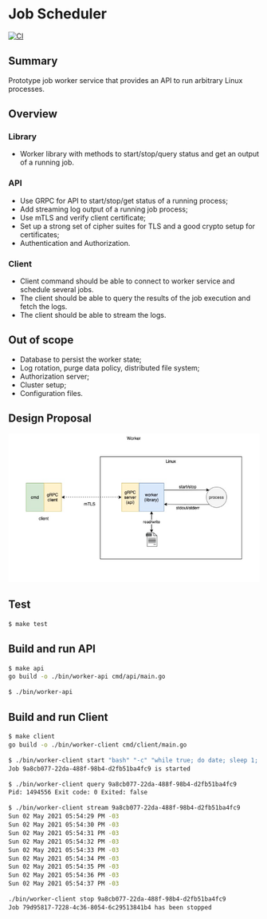 # Job Scheduler

[![CI](https://github.com/renatoaguimaraes/job-scheduler/actions/workflows/ci.yml/badge.svg?branch=library)](https://github.com/renatoaguimaraes/job-scheduler/actions/workflows/ci.yml)

## Summary

Prototype job worker service that provides an API to run arbitrary Linux processes.

## Overview

### Library

*   Worker library with methods to start/stop/query status and get an output of a running job.

### API

*   Use GRPC for API to start/stop/get status of a running process;
*   Add streaming log output of a running job process; 
*   Use mTLS and verify client certificate; 
*   Set up a strong set of cipher suites for TLS and a good crypto setup for certificates;
*   Authentication and Authorization.

### Client	

*   Client command should be able to connect to worker service and schedule several jobs. 
*   The client should be able to query the results of the job execution and fetch the logs. 
*   The client should be able to stream the logs.

## Out of scope

*   Database to persist the worker state;
*   Log rotation, purge data policy, distributed file system;
*   Authorization server;
*   Cluster setup;
*   Configuration files.

## Design Proposal 

![Architecture](assets/architecture.jpg)

## Test

```sh
$ make test
```
## Build and run API

```sh
$ make api
go build -o ./bin/worker-api cmd/api/main.go
```

```sh
$ ./bin/worker-api
```

## Build and run Client

```sh
$ make client
go build -o ./bin/worker-client cmd/client/main.go
```

```sh
$ ./bin/worker-client start "bash" "-c" "while true; do date; sleep 1; done"
Job 9a8cb077-22da-488f-98b4-d2fb51ba4fc9 is started
```

```sh
$ ./bin/worker-client query 9a8cb077-22da-488f-98b4-d2fb51ba4fc9
Pid: 1494556 Exit code: 0 Exited: false
```

```sh
$ ./bin/worker-client stream 9a8cb077-22da-488f-98b4-d2fb51ba4fc9
Sun 02 May 2021 05:54:29 PM -03
Sun 02 May 2021 05:54:30 PM -03
Sun 02 May 2021 05:54:31 PM -03
Sun 02 May 2021 05:54:32 PM -03
Sun 02 May 2021 05:54:33 PM -03
Sun 02 May 2021 05:54:34 PM -03
Sun 02 May 2021 05:54:35 PM -03
Sun 02 May 2021 05:54:36 PM -03
Sun 02 May 2021 05:54:37 PM -03
```

```sh
./bin/worker-client stop 9a8cb077-22da-488f-98b4-d2fb51ba4fc9
Job 79d95817-7228-4c36-8054-6c29513841b4 has been stopped
```
